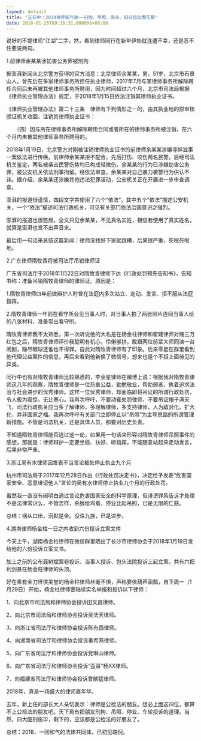```yaml
---
layout: default
title: "王亚中：2018律界新气象——刑拘、吊照、停业、投诉信似雪花飘"
date: 2018-01-25T09:16:31.000000+08:00
---
```


说好的不提律师“江湖”二字，然，看到律师同行在新年伊始就连遭不幸，还是忍不住要说两句。

1.前律师余某某涉妨害公务罪被刑拘

据澎湃新闻从北京警方获得的官方消息：北京律师余某某，男，51岁，北京市石景山人。曾先后在多家律师事务所担任执业律师，2017年7月与某律师事务所解除聘任合同后未再被其他律师事务所聘用，因为时间超过六个月，北京市司法局根据《律师执业管理办法》规定，于2018年1月15日依法注销其律师执业证书。

《律师执业管理办法》第二十三条　律师有下列情形之一的，由其执业地的原审核颁证机关收回、注销其律师执业证书：

　　（四）因与所在律师事务所解除聘用合同或者所在的律师事务所被注销，在六个月内未被其他律师事务所聘用的。

2018年1月19日，北京警方对刚被注销律师执业证书的前律师余某某涉嫌寻衅滋事一案依法进行传唤。前律师余某某拒不配合，先后打伤、咬伤两名民警。后经司法机关鉴定，两名被袭击民警伤势均已构成轻微伤。余某某的行为已涉嫌妨害公务罪，被公安机关依法刑事拘留。经依法审查，余某某对自己暴力袭警行为供认不讳。据介绍，余某某还涉嫌其他违法犯罪活动，公安机关正在开展进一步审查调查。

​澎湃的报道很谨慎，四段文字共使用了六个“依法”，其中五个“依法”描述公安机关，一个“依法”描述司法行政机关，可见有关部门依法治国意识之强烈。

澎湃的报道也很憋屈，全文只见余某某，不见真名实姓，相信若使用了真实姓名，就算是澎湃也发不出声音来。

最后用一句话来总结这篇新闻：律师没找好下家就跳槽，后果很严重，死啦死啦地。

2.广东律师隋牧青将被司法厅吊销律师证

广东省司法厅于2018年1月22日对隋牧青律师下达《行政处罚预先告知书》，告知书称：准备吊销隋牧青律师的律师证。原因是：

1.隋牧青律师四年前做辩护人时曾在法庭内多次站立、走动、发言、拒不服从法庭指挥。

2.隋牧青律师一年前在看守所会见当事人时，对当事人拍了两张照片连同当事人给的八张材料，准备带出看守所。

​隋牧青律师我不太熟悉，第一次听说他的大名是在杨金柱律师和翟建律师对赌三万红包之后，隋牧青律师评价我聪明有机心，伶俐够拼，敢跟两位前辈大师同演一台闹剧，赚尽眼球还谁也不得罪。自此对隋牧青律师有了印象。后来零星在群里看到他代理公益案件的信息，再后来看到他新换了微信号，想来也是个不招上面待见的异类。

同行中也有对隋牧青律师比较熟悉的，李金星律师在微博上说：根据我对隋牧青律师这几年的观察，隋牧青律师是一位热衷公益，勤勉敬业，帮助弱者，执着追求法治与社会进步的优秀律师。这样一位优秀律师，却面临即将吊证的所谓行政处罚，令人极为震惊，无比寒心。我再次呼吁，不要动辄处罚律师，不要吊证帽子满天飞，司法行政机关应当多了解律师，多理解律师，多支持律师，人为敌对化、扩大化，并非国家之福。我再次呼吁有关部门立即停止以“吊照”为主导思路的所谓管理新措施。不管是司法机关，还是具体人员，都要对历史负责。

​不知道隋牧青律师能否逃过这一劫，如果用一句话来形容对隋牧青律师吊照事件的感想，那就是：律师辩护一定要坐稳、扶好、听指挥，不能随意站起来走动发言，后果非常严重。

3.浙江吴有水律师因发表不当言论被处停止执业九个月

杭州市司法局于2017年12月28日作出《行政处罚决定书》，决定给予发表“危害国家安全、恶意诽谤他人”言论的吴有水律师停止执业九个月的行政处罚。

​虽然我一直没有闹明白通过言论危害国家安全的科学原理，但诽谤罪系告诉才处理不是法律常识么，不管怎样，杀猴给鸡看，停业比起吊照，已是无限的仁慈。

总结：祸从口出，沉默是金。没诛九族，已是进步。

4.湖南律师杨金柱一日之内收到六份投诉立案文件

今天上午，湖南杨金柱律师在微信群里晒出了长沙市律师协会于2018年1月19日发给他的六份投诉立案文书。

​加上之前的公布聂树斌案卷投诉、当事人投诉、包头法院投诉三起立案，共有六把利剑悬在杨金柱律师的头顶。

​好在素有金刀怪侠美誉的杨金柱律师丝毫不惧，声称要依葫芦画瓢，自下周一（1月29日）开始，杨金柱律师要陆续实名举报和投诉以下律师：

1、向北京市司法局和律师协会投诉田文昌律师。

2、向北京市司法局和律师协会投诉吴法天律师。

3、向浙江省司法厅和律师协会投诉陈有西律师。

4、向湖南省司法厅和律师协会投诉秦希燕律师。

5、向广东省司法厅和律师协会投诉党琳山律师。

6、向广东省司法厅和律师协会投诉“歪哥”杨XX律师。

7、向福建省司法厅和律师协会投诉曾献猛律师。

2018年，真是一场盛大的律师嘉年华。

去年，新上任的部长大人亲切表示：律师是公检法的朋友。想必上面这四位，都算不上公检法的朋友吧。天下焉有把朋友刑拘、吊照、停业、车轮投诉的道理。当然，四大酷刑施毕，剩下的，应该都是公检法的好朋友了。

总结：2018，一团和气的法律共同体，已初见端倪。​​​​

